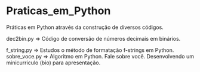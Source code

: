 # Praticas_em_Python

Práticas em Python através da construção de diversos códigos.

dec2bin.py => Código de conversão de números decimais em binários.

f_string.py => Estudos o método de formatação f-strings em Python.
sobre_voce.py => Algoritmo em Python. Fale sobre você. Desenvolvendo um minicurriculo (bio) para apresentação.
